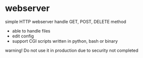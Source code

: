 # webserver
simple HTTP webserver
handle GET, POST, DELETE method

- able to handle files
- edit config 
- support CGI scripts written in python, bash or binary

warning! Do not use it in production due to security not completed
